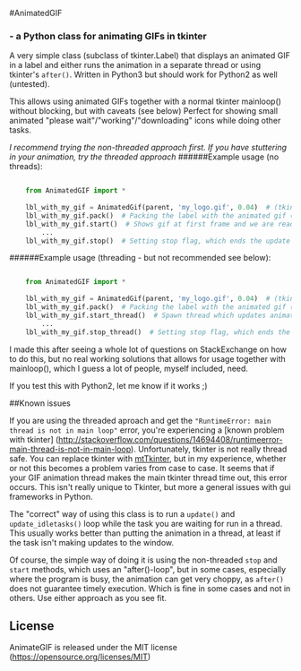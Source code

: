 #AnimatedGIF
### - a Python class for animating GIFs in tkinter 
A very simple class (subclass of tkinter.Label) that displays an animated GIF in 
a label and either runs the animation in a separate thread or using tkinter's `after()`. Written in Python3 but should work
for Python2 as well (untested).

This allows using animated GIFs together with a normal tkinter mainloop() without blocking, but with caveats (see below)
Perfect for showing small animated "please wait"/"working"/"downloading" icons while doing other tasks.

*I recommend trying the non-threaded approach first. If you have stuttering in your animation, try the threaded approach*
######Example usage (no threads):

```python

    from AnimatedGIF import *
  
    lbl_with_my_gif = AnimatedGif(parent, 'my_logo.gif', 0.04)  # (tkinter.parent, filename, delay between frames)
  	lbl_with_my_gif.pack()  # Packing the label with the animated gif (grid works just as well)
  	lbl_with_my_gif.start()  # Shows gif at first frame and we are ready to go
  		...
    lbl_with_my_gif.stop()  # Setting stop flag, which ends the update loop (animation)
```

######Example usage (threading - but not recommended see below):

```python

    from AnimatedGIF import *
  
    lbl_with_my_gif = AnimatedGif(parent, 'my_logo.gif', 0.04)  # (tkinter.parent, filename, delay between frames)
  	lbl_with_my_gif.pack()  # Packing the label with the animated gif (grid works just as well)
  	lbl_with_my_gif.start_thread()  # Spawn thread which updates animation
  		...
    lbl_with_my_gif.stop_thread()  # Setting stop flag, which ends the animation
```

I made this after seeing a whole lot of questions on StackExchange on how to do this, but no real working solutions that allows
for usage together with mainloop(), which I guess a lot of people, myself included, need.

If you test this with Python2, let me know if it works ;)

##Known issues

If you are using the threaded aproach and get the `"RuntimeError: main thread is not in main loop"` error, you're experiencing a [known problem with tkinter] (http://stackoverflow.com/questions/14694408/runtimeerror-main-thread-is-not-in-main-loop). Unfortunately, tkinter is not really thread safe. You can replace tkinter with [mtTkinter](http://tkinter.unpythonic.net/wiki/mtTkinter), but in my experience, whether or not this becomes a problem varies from case to case. It seems that if your GIF animation thread makes the main tkinter thread time out, this error occurs. This isn't really unique to Tkinter, but more a general issues with gui frameworks in Python.

The "correct" way of using this class is to run a `update()` and `update_idletasks()` loop while the task you are waiting for run in a thread. This usually works better than putting the animation in a thread, at least if the task isn't making updates to the window.

Of course, the simple way of doing it is using the non-threaded `stop` and `start` methods, which uses an "after()-loop", but in some cases, especially where the program is busy, the animation can get very choppy, as `after()` does not guarantee timely execution. Which is fine in some cases and not in others. Use either approach as you see fit.

## License

AnimateGIF is released under the MIT license (https://opensource.org/licenses/MIT)
